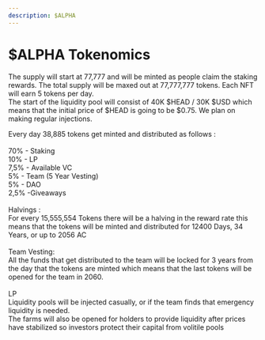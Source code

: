 ```yaml
---
description: $ALPHA
---
```


# $ALPHA Tokenomics

The supply will start at 77,777 and will be minted as people claim the staking rewards. The total supply will be maxed out at 77,777,777 tokens. Each NFT will earn 5 tokens per day. \
The start of the liquidity pool will consist of 40K $HEAD / 30K $USD which means that the initial price of $HEAD is going to be $0.75. We plan on making regular injections.&#x20;

Every day 38,885 tokens get minted and distributed as follows :\
\
70% - Staking \
10% - LP \
7,5% - Available VC \
5% - Team (5 Year Vesting)\
5% - DAO \
2,5% -Giveaways\
\
Halvings : \
For every 15,555,554 Tokens there will be a halving in the reward rate this means that the tokens will be minted and distributed for 12400 Days, 34 Years, or up to 2056 AC\
\
Team Vesting: \
All the funds that get distributed to the team will be locked for 3 years from the day that the tokens are minted which means that the last tokens will be opened for the team in 2060.\
\
LP  \
Liquidity pools will be injected casually, or if the team finds that emergency liquidity is needed.\
The farms will also be opened for holders to provide liquidity after prices have stabilized so investors protect their capital from volitile pools&#x20;

